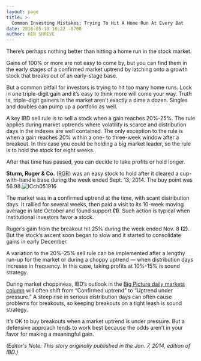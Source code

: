 ```yaml
---
layout: page
title: >-
  Common Investing Mistakes: Trying To Hit A Home Run At Every Bat
date: 2016-05-19 16:22 -0700
author: KEN SHREVE
---
```





There’s perhaps nothing better than hitting a home run in the stock market.


Gains of 100% or more are not easy to come by, but you can find them in the early stages of a confirmed market uptrend by latching onto a growth stock that breaks out of an early-stage base.


But a common pitfall for investors is trying to hit too many home runs. Lock in one triple-digit gain and it’s easy to think more will come your way. Truth is, triple-digit gainers in the market aren’t exactly a dime a dozen. Singles and doubles can pump up a portfolio as well.


A key IBD sell rule is to sell a stock when a gain reaches 20%-25%. The rule applies during market uptrends where volatility is scarce and distribution days in the indexes are well contained. The only exception to the rule is when a gain reaches 20% within a one- to three-week window after a breakout. In this case you could be holding a big market leader, so the rule is to hold the stock for eight weeks.


After that time has passed, you can decide to take profits or hold longer.


**Sturm, Ruger & Co.** ([RGR](http://research.investors.com/stock-quotes/nyse-sturm-ruger-and-co-inc-rgr.htm)) was an easy stock to hold after it cleared a cup-with-handle base during the week ended Sept. 13, 2014. The buy point was 56.98.![ICch051916](https://www.investors.com/wp-content/uploads/2016/05/ICch051916-1024x525.jpg)


The market was in a confirmed uptrend at the time, with scant distribution days. It rallied for several weeks, then paid a visit to its 10-week moving average in late October and found support **(1)**. Such action is typical when institutional investors favor a stock.


Ruger’s gain from the breakout hit 25% during the week ended Nov. 8 **(2)**. But the stock’s ascent soon began to slow and it started to consolidate gains in early December.


A variation to the 20%-25% sell rule can be implemented after a lengthy run-up for the market or during a choppy uptrend — when distribution days increase in frequency. In this case, taking profits at 10%-15% is sound strategy.


During market choppiness, IBD’s outlook in the [Big Picture daily markets column](https://www.investors.com/category/market-trend/the-big-picture/) will often shift from “Confirmed uptrend” to “Uptrend under pressure.” A steep rise in serious distribution days can often cause problems for breakouts, so keeping breakouts on a tight leash is sound strategy.


It’s OK to buy breakouts when a market uptrend is under pressure. But a defensive approach tends to work best because the odds aren’t in your favor for making a meaningful gain.


*(Editor's Note: This story originally published in the Jan. 7, 2014, edition of IBD.)*




